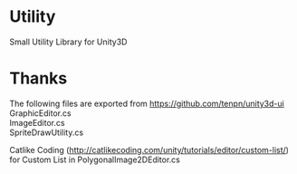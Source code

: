 ﻿# Utility
Small Utility Library for Unity3D


# Thanks
The following files are exported from https://github.com/tenpn/unity3d-ui  
 GraphicEditor.cs  
 ImageEditor.cs  
 SpriteDrawUtility.cs  

Catlike Coding (http://catlikecoding.com/unity/tutorials/editor/custom-list/)  
 for Custom List in PolygonalImage2DEditor.cs
